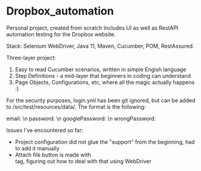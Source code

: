 # Dropbox_automation
Personal project, created from scratch
Includes UI as well as RestAPI automation testing for the Dropbox website.

Stack: Selenium WebDriver, Java 11, Maven, Cucumber, POM, RestAssured.

Three-layer project: 
1. Easy to read Cucumber scenarios, written in simple Engish language 
2. Step Definitions - a mid-layer that beginners in coding can understand
3. Page Objects, Configurations, etc, where all the magic actually happens :)

For the security purposes, login.yml has been git ignored, but can be added to /src/test/resources/data/.
The format is the following:

email: \n
password: \n
googlePassword: \n
wrongPassword:

Issues I've encountered so far:
- Project configuration did not glue the "support" from the beginning, had to add it manually
- Attach file button is made with <div> tag, figuring out how to deal with that using WebDriver

